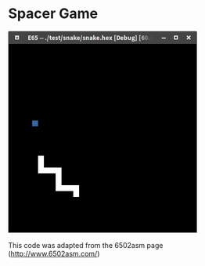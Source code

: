 Spacer Game
===========

![Demo](https://github.com/majestic53/e65/blob/master/example/snake/demo.png "Demo")

This code was adapted from the 6502asm page (http://www.6502asm.com/)
